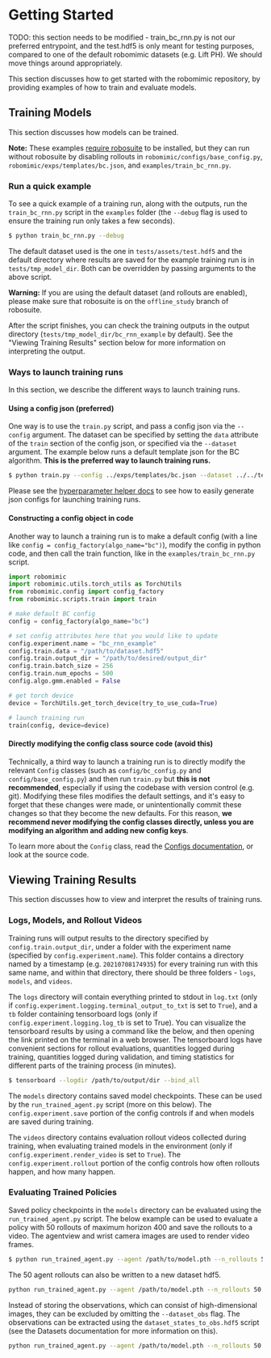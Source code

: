 # Getting Started

TODO: this section needs to be modified - train_bc_rnn.py is not our preferred entrypoint, and the test.hdf5 is only meant for testing purposes, compared to one of the default robomimic datasets (e.g. Lift PH). We should move things around appropriately.

This section discusses how to get started with the robomimic repository, by providing examples of how to train and evaluate models.

## Training Models

This section discusses how models can be trained.

**Note:** These examples [require robosuite](./installation.html#robosuite) to be installed, but they can run without robosuite by disabling rollouts in `robomimic/configs/base_config.py`, `robomimic/exps/templates/bc.json`, and `examples/train_bc_rnn.py`. 

### Run a quick example

To see a quick example of a training run, along with the outputs, run the `train_bc_rnn.py` script in the `examples` folder (the `--debug` flag is used to ensure the training run only takes a few seconds).

```sh
$ python train_bc_rnn.py --debug
```

The default dataset used is the one in `tests/assets/test.hdf5` and the default directory where results are saved for the example training run is in `tests/tmp_model_dir`. Both can be overridden by passing arguments to the above script. 

**Warning:** If you are using the default dataset (and rollouts are enabled), please make sure that robosuite is on the `offline_study` branch of robosuite.

After the script finishes, you can check the training outputs in the output directory (`tests/tmp_model_dir/bc_rnn_example` by default). See the "Viewing Training Results" section below for more information on interpreting the output.

### Ways to launch training runs

In this section, we describe the different ways to launch training runs.

#### Using a config json (preferred)

One way is to use the `train.py` script, and pass a config json via the `--config` argument. The dataset can be specified by setting the `data` attribute of the `train` section of the config json, or specified via the `--dataset` argument. The example below runs a default template json for the BC algorithm. **This is the preferred way to launch training runs.**

```sh
$ python train.py --config ../exps/templates/bc.json --dataset ../../tests/assets/test.hdf5
```

Please see the [hyperparameter helper docs](./advanced.html#using-the-hyperparameter-helper-to-launch-runs) to see how to easily generate json configs for launching training runs.

#### Constructing a config object in code

Another way to launch a training run is to make a default config (with a line like `config = config_factory(algo_name="bc")`), modify the config in python code, and then call the train function, like in the `examples/train_bc_rnn.py` script.

```python
import robomimic
import robomimic.utils.torch_utils as TorchUtils
from robomimic.config import config_factory
from robomimic.scripts.train import train

# make default BC config
config = config_factory(algo_name="bc")

# set config attributes here that you would like to update
config.experiment.name = "bc_rnn_example"
config.train.data = "/path/to/dataset.hdf5"
config.train.output_dir = "/path/to/desired/output_dir"
config.train.batch_size = 256
config.train.num_epochs = 500
config.algo.gmm.enabled = False

# get torch device
device = TorchUtils.get_torch_device(try_to_use_cuda=True)

# launch training run
train(config, device=device)
```

#### Directly modifying the config class source code (avoid this)

Technically, a third way to launch a training run is to directly modify the relevant `Config` classes (such as `config/bc_config.py` and `config/base_config.py`) and then run `train.py` but **this is not recommended**, especially if using the codebase with version control (e.g. git). Modifying these files modifies the default settings, and it's easy to forget that these changes were made, or unintentionally commit these changes so that they become the new defaults. For this reason, **we recommend never modifying the config classes directly, unless you are modifying an algorithm and adding new config keys**. 

To learn more about the `Config` class, read the [Configs documentation](../modules/configs.html), or look at the source code.


## Viewing Training Results

This section discusses how to view and interpret the results of training runs.

### Logs, Models, and Rollout Videos

Training runs will output results to the directory specified by `config.train.output_dir`, under a folder with the experiment name (specified by `config.experiment.name`). This folder contains a directory named by a timestamp (e.g. `20210708174935`) for every training run with this same name, and within that directory, there should be three folders - `logs`, `models`, and `videos`. 

The `logs` directory will contain everything printed to stdout in `log.txt` (only if `config.experiment.logging.terminal_output_to_txt` is set to `True`), and a `tb` folder containing tensorboard logs (only if `config.experiment.logging.log_tb` is set to True). You can visualize the tensorboard results by using a command like the below, and then opening the link printed on the terminal in a web browser. The tensorboard logs have convenient sections for rollout evaluations, quantities logged during training, quantities logged during validation, and timing statistics for different parts of the training process (in minutes).

```sh
$ tensorboard --logdir /path/to/output/dir --bind_all
```

The `models` directory contains saved model checkpoints. These can be used by the `run_trained_agent.py` script (more on this below). The `config.experiment.save` portion of the config controls if and when models are saved during training.

The `videos` directory contains evaluation rollout videos collected during training, when evaluating trained models in the environment (only if `config.experiment.render_video` is set to `True`). The `config.experiment.rollout` portion of the config controls how often rollouts happen, and how many happen.

### Evaluating Trained Policies

Saved policy checkpoints in the `models` directory can be evaluated using the `run_trained_agent.py` script. The below example can be used to evaluate a policy with 50 rollouts of maximum horizon 400 and save the rollouts to a video. The agentview and wrist camera images are used to render video frames.

```sh
$ python run_trained_agent.py --agent /path/to/model.pth --n_rollouts 50 --horizon 400 --seed 0 --video_path /path/to/output.mp4 --camera_names agentview robot0_eye_in_hand 
```

The 50 agent rollouts can also be written to a new dataset hdf5.

```sh
python run_trained_agent.py --agent /path/to/model.pth --n_rollouts 50 --horizon 400 --seed 0 --dataset_path /path/to/output.hdf5 --dataset_obs 
```

Instead of storing the observations, which can consist of high-dimensional images, they can be excluded by omitting the `--dataset_obs` flag. The observations can be extracted using the `dataset_states_to_obs.hdf5` script (see the Datasets documentation for more information on this).

```sh
python run_trained_agent.py --agent /path/to/model.pth --n_rollouts 50 --horizon 400 --seed 0 --dataset_path /path/to/output.hdf5
```

